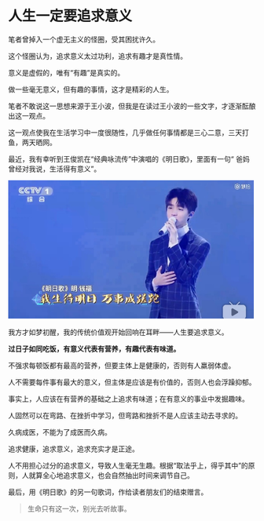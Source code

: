# 人生一定要追求意义

笔者曾掉入一个虚无主义的怪圈，受其困扰许久。

这个怪圈认为，追求意义太过功利，追求有趣才是真性情。

意义是虚假的，唯有“有趣”是真实的。

做一些毫无意义，但有趣的事情，这才是精彩的人生。

笔者不敢说这一思想来源于王小波，但我是在读过王小波的一些文字，才逐渐酝酿出这一观点。



这一观点使我在生活学习中一度很随性，几乎做任何事情都是三心二意，三天打鱼，两天晒网。



最近，我有幸听到王俊凯在“经典咏流传”中演唱的《明日歌》，里面有一句“ 爸妈曾经对我说，生活得有意义”。

<img src="1.23.1.jpg" width="500"  />

我方才如梦初醒，我的传统价值观开始回响在耳畔——人生要追求意义。



**过日子如同吃饭，有意义代表有营养，有趣代表有味道。**

不强求每顿饭都有最高的营养，但要主体上是健康的，否则有人羸弱体虚。

人不需要每件事有最大的意义，但主体是应该是有价值的，否则人也会浮躁抑郁。

事实上，人应该在有营养的基础之上追求有味道；在有意义的事业中发掘趣味。



人固然可以在弯路、在挫折中学习，但弯路和挫折不是人应该主动去寻求的。

久病成医，不能为了成医而久病。

追求健康，追求意义，追求充实才是正途。



人不用担心过分的追求意义，导致人生毫无生趣。根据“取法乎上，得乎其中”的原则，人就算全心地追求意义，也会自然抽出时间来调节自己。



最后，用《明日歌》的另一句歌词，作给读者朋友们的结束赠言。

> 生命只有这一次，别光去听故事。

